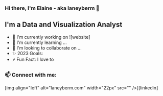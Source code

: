 ### Hi there, I'm Elaine - aka laneyberm 👋

## I'm a Data and Visualization Analyst
- 🔭 I'm currently working on ![website] 
- 🌱 I'm currently learning ...
- 💞️ I'm looking to collaborate on ...
- ✨ 2023 Goals: 
- ⚡ Fun Fact: I love to 

### 📫 Connect with me:
[img align="left" alt="laneyberm.com" width="22px" src="" />][linkedin]
